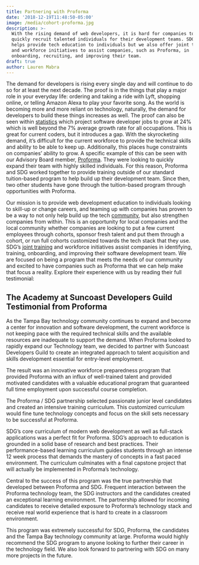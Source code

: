 ```yaml
---
title: Partnering with Proforma
date: '2018-12-19T11:48:50-05:00'
image: /media/cohort-proforma.jpg
description: >-
  With the rising demand of web developers, it is hard for companies to find and
  quickly recruit talented individuals for their development teams. SDG not only
  helps provide tech education to individuals but we also offer joint training
  and workforce initiatives to assist companies, such as Proforma, in
  onboarding, recruiting, and improving their team. 
draft: true
author: Lauren Mabra
---
```

The demand for developers is rising every single day and will continue to do so for at least the next decade. The proof is in the things that play a major role in your everyday life: ordering and taking a ride with Lyft, shopping online, or telling Amazon Alexa to play your favorite song. As the world is becoming more and more reliant on technology, naturally, the demand for developers to build these things increases as well. The proof can also be seen within [statistics](https://www.bls.gov/ooh/computer-and-information-technology/software-developers.htm) which project software developer jobs to grow at 24% which is well beyond the 7% average growth rate for all occupations. This is great for current coders, but it introduces a gap. With the skyrocketing demand, it’s difficult for the current workforce to provide the technical skills and ability to be able to keep up. Additionally, this places huge constraints on companies’ ability to grow. A specific example of this can be seen with our Advisory Board member, [Proforma](www.proforma.com). They were looking to quickly expand their team with highly skilled individuals. For this reason, Proforma and SDG worked together to provide training outside of our standard tuition-based program to help build up their development team. Since then, two other students have gone through the tuition-based program through opportunities with Proforma.

Our mission is to provide web development education to individuals looking to skill-up or change careers, and teaming up with companies has proven to be a way to not only help build up the tech [community](https://suncoast.io/blog/for-the-community-and-by-the-community/), but also strengthen companies from within. This is an opportunity for local companies and the local community whether companies are looking to put a few current employees through cohorts, sponsor fresh talent and put them through a cohort, or run full cohorts customized towards the tech stack that they use. SDG’s [joint training](https://suncoast.io/community/joint-training) and workforce initiatives assist companies in identifying, training, onboarding, and improving their software development team. We are focused on being a program that meets the needs of our community and excited to have companies such as Proforma that we can help make that focus a reality. Explore their experience with us by reading their full testimonial:

## The Academy at Suncoast Developers Guild Testimonial from Proforma

As the Tampa Bay technology community continues to expand and become a center for innovation and software development, the current workforce is not keeping pace with the required technical skills and the available resources are inadequate to support the demand.  When Proforma looked to rapidly expand our Technology team, we decided to partner with Suncoast Developers Guild to create an integrated approach to talent acquisition and skills development essential for entry-level employment.  

The result was an innovative workforce preparedness program that provided Proforma with an influx of well-trained talent and provided motivated candidates with a valuable educational program that guaranteed full time employment upon successful course completion.  

The Proforma / SDG partnership selected passionate junior level candidates and created an intensive training curriculum.  This customized curriculum would fine tune technology concepts and focus on the skill sets necessary to be successful at Proforma.  

SDG’s core curriculum of modern web development as well as full-stack applications was a perfect fit for Proforma. SDG’s approach to education is grounded in a solid base of research and best practices.  Their performance-based learning curriculum guides students through an intense 12 week process that demands the mastery of concepts in a fast paced environment.  The curriculum culminates with a final capstone project that will actually be implemented in Proforma’s technology. 

Central to the success of this program was the true partnership that developed between Proforma and SDG. Frequent interaction between the Proforma technology team, the SDG instructors and the candidates created an exceptional learning environment.  The partnership allowed for incoming candidates to receive detailed exposure to Proforma’s technology stack and receive real world experience that is hard to create in a classroom environment.  

This program was extremely successful for SDG, Proforma, the candidates and the Tampa Bay technology community at large. Proforma would highly recommend the SDG program to anyone looking to further their career in the technology field.  We also look forward to partnering with SDG on many more projects in the future.
